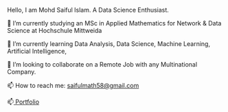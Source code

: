Hello, I am Mohd Saiful Islam. A Data Science Enthusiast.

🔭 I’m currently studying an MSc in Applied Mathematics for Network & Data Science at Hochschule Mittweida

🌱 I’m currently learning Data Analysis, Data Science, Machine Learning, Artificial Intelligence,

👯 I’m looking to collaborate on a Remote Job with any Multinational Company.

📫 How to reach me: saifulmath58@gmail.com

📫[ Portfolio](https://sites.google.com/view/saifulmath)

